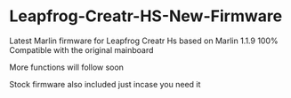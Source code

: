 # Leapfrog-Creatr-HS-New-Firmware
Latest Marlin firmware for Leapfrog Creatr Hs based on Marlin 1.1.9
100% Compatible with the original mainboard

More functions will follow soon

Stock firmware also included just incase you need it
